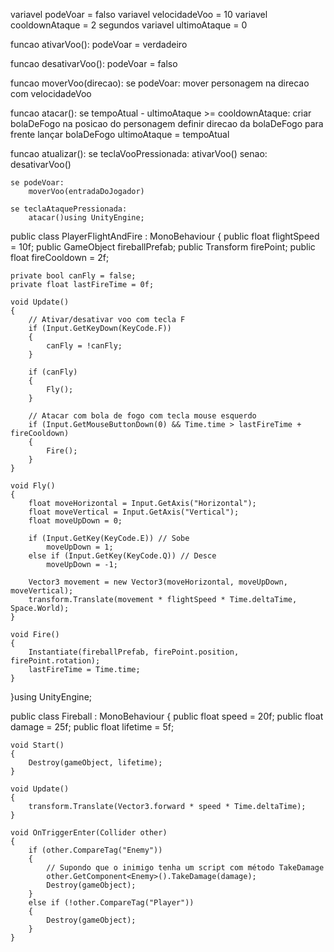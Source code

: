 variavel podeVoar = falso
variavel velocidadeVoo = 10
variavel cooldownAtaque = 2 segundos
variavel ultimoAtaque = 0

funcao ativarVoo():
    podeVoar = verdadeiro

funcao desativarVoo():
    podeVoar = falso

funcao moverVoo(direcao):
    se podeVoar:
        mover personagem na direcao com velocidadeVoo

funcao atacar():
    se tempoAtual - ultimoAtaque >= cooldownAtaque:
        criar bolaDeFogo na posicao do personagem
        definir direcao da bolaDeFogo para frente
        lançar bolaDeFogo
        ultimoAtaque = tempoAtual

funcao atualizar():
    se teclaVooPressionada:
        ativarVoo()
    senao:
        desativarVoo()

    se podeVoar:
        moverVoo(entradaDoJogador)

    se teclaAtaquePressionada:
        atacar()using UnityEngine;

public class PlayerFlightAndFire : MonoBehaviour
{
    public float flightSpeed = 10f;
    public GameObject fireballPrefab;
    public Transform firePoint;
    public float fireCooldown = 2f;

    private bool canFly = false;
    private float lastFireTime = 0f;

    void Update()
    {
        // Ativar/desativar voo com tecla F
        if (Input.GetKeyDown(KeyCode.F))
        {
            canFly = !canFly;
        }

        if (canFly)
        {
            Fly();
        }

        // Atacar com bola de fogo com tecla mouse esquerdo
        if (Input.GetMouseButtonDown(0) && Time.time > lastFireTime + fireCooldown)
        {
            Fire();
        }
    }

    void Fly()
    {
        float moveHorizontal = Input.GetAxis("Horizontal");
        float moveVertical = Input.GetAxis("Vertical");
        float moveUpDown = 0;

        if (Input.GetKey(KeyCode.E)) // Sobe
            moveUpDown = 1;
        else if (Input.GetKey(KeyCode.Q)) // Desce
            moveUpDown = -1;

        Vector3 movement = new Vector3(moveHorizontal, moveUpDown, moveVertical);
        transform.Translate(movement * flightSpeed * Time.deltaTime, Space.World);
    }

    void Fire()
    {
        Instantiate(fireballPrefab, firePoint.position, firePoint.rotation);
        lastFireTime = Time.time;
    }
}using UnityEngine;

public class Fireball : MonoBehaviour
{
    public float speed = 20f;
    public float damage = 25f;
    public float lifetime = 5f;

    void Start()
    {
        Destroy(gameObject, lifetime);
    }

    void Update()
    {
        transform.Translate(Vector3.forward * speed * Time.deltaTime);
    }

    void OnTriggerEnter(Collider other)
    {
        if (other.CompareTag("Enemy"))
        {
            // Supondo que o inimigo tenha um script com método TakeDamage
            other.GetComponent<Enemy>().TakeDamage(damage);
            Destroy(gameObject);
        }
        else if (!other.CompareTag("Player"))
        {
            Destroy(gameObject);
        }
    }
